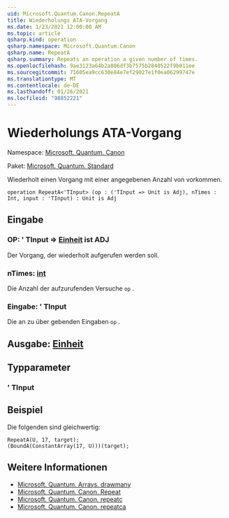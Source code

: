 ```yaml
---
uid: Microsoft.Quantum.Canon.RepeatA
title: Wiederholungs ATA-Vorgang
ms.date: 1/23/2021 12:00:00 AM
ms.topic: article
qsharp.kind: operation
qsharp.namespace: Microsoft.Quantum.Canon
qsharp.name: RepeatA
qsharp.summary: Repeats an operation a given number of times.
ms.openlocfilehash: 9ae3123a64b2a886df3b7575b2840522f9b011ee
ms.sourcegitcommit: 71605ea9cc630e84e7ef29027e1f0ea06299747e
ms.translationtype: MT
ms.contentlocale: de-DE
ms.lasthandoff: 01/26/2021
ms.locfileid: "98852221"
---
```

# <a name="repeata-operation"></a>Wiederholungs ATA-Vorgang

Namespace: [Microsoft. Quantum. Canon](xref:Microsoft.Quantum.Canon)

Paket: [Microsoft. Quantum. Standard](https://nuget.org/packages/Microsoft.Quantum.Standard)


Wiederholt einen Vorgang mit einer angegebenen Anzahl von vorkommen.

```qsharp
operation RepeatA<'TInput> (op : ('TInput => Unit is Adj), nTimes : Int, input : 'TInput) : Unit is Adj
```


## <a name="input"></a>Eingabe

### <a name="op--tinput--unit--is-adj"></a>OP: ' TInput => [Einheit](xref:microsoft.quantum.lang-ref.unit)  ist ADJ

Der Vorgang, der wiederholt aufgerufen werden soll.


### <a name="ntimes--int"></a>nTimes: [int](xref:microsoft.quantum.lang-ref.int)

Die Anzahl der aufzurufenden Versuche `op` .


### <a name="input--tinput"></a>Eingabe: ' TInput

Die an zu über gebenden Eingaben `op` .



## <a name="output--unit"></a>Ausgabe: [Einheit](xref:microsoft.quantum.lang-ref.unit)



## <a name="type-parameters"></a>Typparameter

### <a name="tinput"></a>' TInput



## <a name="example"></a>Beispiel

Die folgenden sind gleichwertig:

```qsharp
RepeatA(U, 17, target);
(BoundA(ConstantArray(17, U)))(target);
```

## <a name="see-also"></a>Weitere Informationen

- [Microsoft. Quantum. Arrays. drawmany](xref:Microsoft.Quantum.Arrays.DrawMany)
- [Microsoft. Quantum. Canon. Repeat](xref:Microsoft.Quantum.Canon.Repeat)
- [Microsoft. Quantum. Canon. repeatc](xref:Microsoft.Quantum.Canon.RepeatC)
- [Microsoft. Quantum. Canon. repeatca](xref:Microsoft.Quantum.Canon.RepeatCA)
